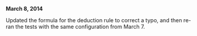 **March 8, 2014**

Updated the formula for the deduction rule to correct a typo, and then re-ran the tests with the same configuration from March 7.

